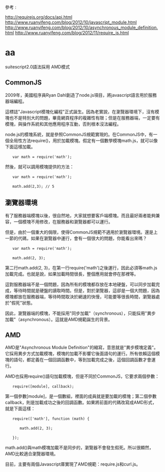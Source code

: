 參考 : 

http://requirejs.org/docs/api.html
http://www.ruanyifeng.com/blog/2012/10/javascript_module.html
http://www.ruanyifeng.com/blog/2012/10/asynchronous_module_definition.html
http://www.ruanyifeng.com/blog/2012/11/require_js.html

# aa
suitescript2.0語法採用 AMD模式


## CommonJS

2009年，美國程序員Ryan Dahl創造了node.js項目，將javascript語言用於服務器端編程。

這標誌"Javascript模塊化編程"正式誕生。因為老實說，在瀏覽器環境下，沒有模塊也不是特別大的問題，畢竟網頁程序的複雜性有限；但是在服務器端，一定要有模塊，與操作系統和其他應用程序互動，否則根本沒法編程。

node.js的模塊系統，就是參照CommonJS規範實現的。在CommonJS中，有一個全局性方法require()，用於加載模塊。假定有一個數學模塊math.js，就可以像下面這樣加載。

    　　var math = require('math');

然後，就可以調用模塊提供的方法：

    　　var math = require('math');

    　　math.add(2,3); // 5

## 瀏覽器環境
有了服務器端模塊以後，很自然地，大家就想要客戶端模塊。而且最好兩者能夠兼容，一個模塊不用修改，在服務器和瀏覽器都可以運行。

但是，由於一個重大的侷限，使得CommonJS規範不適用於瀏覽器環境。還是上一節的代碼，如果在瀏覽器中運行，會有一個很大的問題，你能看出來嗎？

    　　var math = require('math');

    　　math.add(2, 3);

第二行math.add(2, 3)，在第一行require('math')之後運行，因此必須等math.js加載完成。也就是說，如果加載時間很長，整個應用就會停在那裡等。

這對服務器端不是一個問題，因為所有的模塊都存放在本地硬盤，可以同步加載完成，等待時間就是硬盤的讀取時間。但是，對於瀏覽器，這卻是一個大問題，因為模塊都放在服務器端，等待時間取決於網速的快慢，可能要等很長時間，瀏覽器處於"假死"狀態。

因此，瀏覽器端的模塊，不能採用"同步加載"（synchronous），只能採用"異步加載"（asynchronous）。這就是AMD規範誕生的背景。

## AMD
AMD是"Asynchronous Module Definition"的縮寫，意思就是"異步模塊定義"。它採用異步方式加載模塊，模塊的加載不影響它後面語句的運行。所有依賴這個模塊的語句，都定義在一個回調函數中，等到加載完成之後，這個回調函數才會運行。

AMD也採用require()語句加載模塊，但是不同於CommonJS，它要求兩個參數：

    　　require([module], callback);

第一個參數[module]，是一個數組，裡面的成員就是要加載的模塊；第二個參數callback，則是加載成功之後的回調函數。如果將前面的代碼改寫成AMD形式，就是下面這樣：

    　　require(['math'], function (math) {

    　　　　math.add(2, 3);

    　　});

math.add()與math模塊加載不是同步的，瀏覽器不會發生假死。所以很顯然，AMD比較適合瀏覽器環境。

目前，主要有兩個Javascript庫實現了AMD規範：require.js和curl.js。
